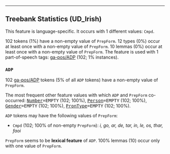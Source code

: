

--------------------------------------------------------------------------------

## Treebank Statistics (UD_Irish)

This feature is language-specific.
It occurs with 1 different values: `Cmpd`.

102 tokens (1%) have a non-empty value of `PrepForm`.
12 types (0%) occur at least once with a non-empty value of `PrepForm`.
10 lemmas (0%) occur at least once with a non-empty value of `PrepForm`.
The feature is used with 1 part-of-speech tags: [ga-pos/ADP]() (102; 1% instances).

### `ADP`

102 [ga-pos/ADP]() tokens (5% of all `ADP` tokens) have a non-empty value of `PrepForm`.

The most frequent other feature values with which `ADP` and `PrepForm` co-occurred: <tt><a href="Number.html">Number</a>=EMPTY</tt> (102; 100%), <tt><a href="Person.html">Person</a>=EMPTY</tt> (102; 100%), <tt><a href="Gender.html">Gender</a>=EMPTY</tt> (102; 100%), <tt><a href="PronType.html">PronType</a>=EMPTY</tt> (102; 100%).

`ADP` tokens may have the following values of `PrepForm`:

* `Cmpd` (102; 100% of non-empty `PrepForm`): <em>i, go, ar, de, tar, in, le, os, thar, faoi</em>

`PrepForm` seems to be **lexical feature** of `ADP`. 100% lemmas (10) occur only with one value of `PrepForm`.

